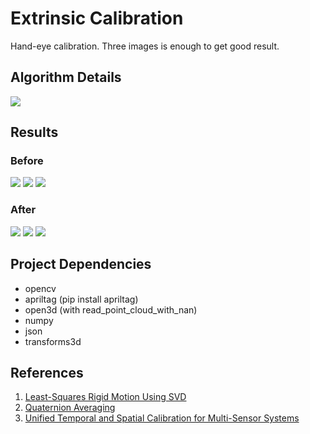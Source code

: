 # Extrinsic Calibration

Hand-eye calibration. Three images is enough to get good result.

## Algorithm Details
![](./img/hand-eye%20calibration.png)

## Results
### Before
![](./img/before_traj.png)
![](./img/before_xyz.png)
![](./img/before_rpy.png)

### After
![](./img/after_traj.png)
![](./img/after_xyz.png)
![](./img/after_rpy.png)

## Project Dependencies
- opencv
- apriltag (pip install apriltag)
- open3d (with read_point_cloud_with_nan)
- numpy
- json
- transforms3d

## References
1. [Least-Squares Rigid Motion Using SVD](https://igl.ethz.ch/projects/ARAP/svd_rot.pdf)
2. [Quaternion Averaging](https://ntrs.nasa.gov/archive/nasa/casi.ntrs.nasa.gov/20070017872.pdf)
3. [Unified Temporal and Spatial Calibration for Multi-Sensor Systems](https://furgalep.github.io/bib/furgale_iros13.pdf)